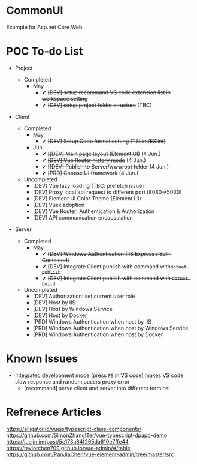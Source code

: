 # CommonUI
Example for Asp.net Core Web

# POC To-do List
* Project 
    - Completed
        - May
            - ✔ ~~[DEV] setup recommand VS code extension list in workspace setting~~
            - ✔ ~~[DEV] setup project folder structure~~ (TBC)
* Client
    - Completed
        - May
            - ✔ ~~[DEV] Setup Code format setting (TSLint/ESlint)~~
        - Jun.
            - ✔ ~~[[DEV] Main page layout (Element UI)~~  (4 Jun.)
            - ✔ ~~[DEV] Vue Router [history mode](https://router.vuejs.org/guide/essentials/history-mode.html#example-server-configurations)~~ (4 Jun.)
            - ✔ ~~[[DEV] Publish to Server/wwwroot folder~~ (4 Jun.)
            - ✔ ~~[PRD] Choose UI framework~~ (4 Jun.)
    - Uncompleted            
        - [DEV] Vue lazy loading (TBC: prefetch issue)
        - [DEV] Proxy local api request to different port (8080->5000)
        - [DEV] Element UI Color Theme (Element UI) 
        - [DEV] Vuex adoption
        - [DEV] Vue Router: Authentication & Authorization
        - [DEV] API communication encapsulation

* Server
    - Completed
        - May
            - ✔ ~~[DEV] Windows Authentication (IIS Express / Self-Contained)~~  
            - ✔ ~~[DEV] Integrate Client publish with command with`dotnet publish`~~
            - ✔ ~~[DEV] Integrate Client publish with command with `dotnet build`~~
    - Uncompleted            
        - [DEV] Authorization: set current user role 
        - [DEV] Host by IIS  
        - [DEV] Host by Windows Service  
        - [DEV] Host by Docker  
        - [PRD] Windows Authentication when host by IIS  
        - [PRD] Windows Authentication when host by Windows Service  
        - [PRD] Windows Authentication when host by Docker

# Known Issues
* Integrated development mode (press `F5` in VS code) makes VS code slow response and random ouccrs proxy error
    - [recommand] serve client and server into different terminal


# Refrenece Articles
https://alligator.io/vuejs/typescript-class-components/
https://github.com/SimonZhangITer/vue-typescript-dpapp-demo
https://juejin.im/post/5c173a84f265da610e7ffe44
https://taylorchen709.github.io/vue-admin/#/table
https://github.com/PanJiaChen/vue-element-admin/tree/master/src